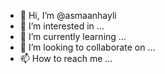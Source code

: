 - 👋 Hi, I’m @asmaanhayli
- 👀 I’m interested in ...
- 🌱 I’m currently learning ...
- 💞️ I’m looking to collaborate on ...
- 📫 How to reach me ...

<!---
asmaanhayli/asmaanhayli is a ✨ special ✨ repository because its `README.md` (this file) appears on your GitHub profile.
You can click the Preview link to take a look at your changes.
--->
